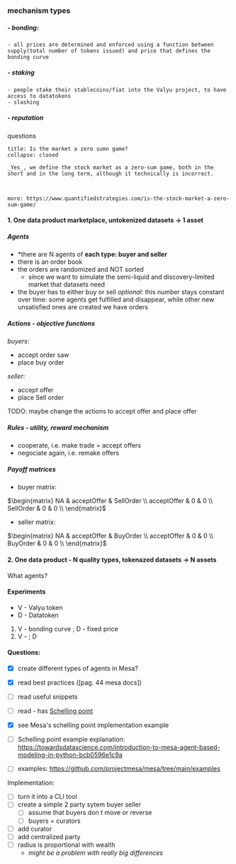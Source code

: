 
### mechanism types
##### - bonding:
	- all prices are determined and enforced using a function between supply(total number of tokens issued) and price that defines the bonding curve
##### - staking
	- people stake their stablecoins/fiat into the Valyu project, to have access to datatokens
	- slashing
#####  - reputation



questions
```ad-question
title: Is the market a zero sumn game?
collapse: closed

_Yes_, we define the stock market as a zero-sum game, both in the short and in the long term, although it technically is incorrect.



more: https://www.quantifiedstrategies.com/is-the-stock-market-a-zero-sum-game/
```


#### 1. One data product marketplace, untokenized datasets -> 1 asset

##### Agents
- *there are N agents of **each type: buyer and seller** 
- there is an order book 
- the orders are randomized and NOT sorted
	- since we want to simulate the semi-liquid and discovery-limited market that datasets need
- the buyer has to either buy or sell
*optional*: this number stays constant over time: some agents get fulfilled and disappear, while other new unsatisfied ones are created
we have orders


##### Actions - *objective functions*
*buyers*:
- accept order saw
- place buy order

*seller*:
- accept offer
- place Sell order

TODO: maybe change the actions to accept offer and place offer 


##### Rules - utility, *reward mechanism*
- cooperate, i.e. make trade = accept offers
- negociate again, i.e. remake offers


##### Payoff matrices 
- buyer matrix:

$\begin{matrix}   NA & acceptOffer & SellOrder  \\ acceptOffer & 0 & 0 \\ SellOrder & 0 & 0 \\    \end{matrix}$


- seller matrix:

$\begin{matrix}   NA & acceptOffer & BuyOrder  \\ acceptOffer & 0 & 0 \\ BuyOrder & 0 & 0 \\    \end{matrix}$



#### 2. One data product - N quality types, tokenazed datasets -> N assets

What agents?








#### Experiments
- V - Valyu token
- D - Datatoken

1. V - bonding curve ; D - fixed price
2. V - ; D






#### Questions:
- [x] create different types of agents in Mesa?
- [x] read best practices ([pag. 44 mesa docs])
- [ ] read useful snippets 
- [ ] read - has [Schelling point](http://nifty.stanford.edu/2014/mccown-schelling-model-segregation/) 
- [x] see Mesa's schelling point implementation example 
- [ ] Schelling point example explanation: https://towardsdatascience.com/introduction-to-mesa-agent-based-modeling-in-python-bcb0596e1c9a
- [ ] examples: https://github.com/projectmesa/mesa/tree/main/examples


Implementation:
- [ ] turn it into a CLI tool
- [ ] create a simple 2 party sytem buyer seller 
	- [ ] assume that buyers don t move or reverse
	- [ ] buyers = curators
- [ ] add curator
- [ ] add centralized party 
- [ ] radius is proportional with wealth
	- *might be a problem with really big differences*


